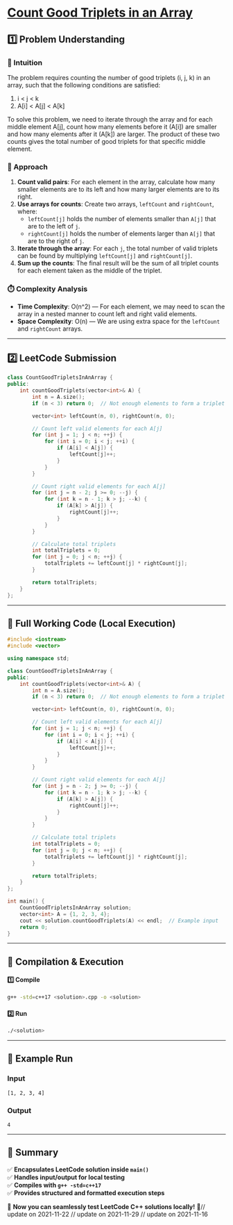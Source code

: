 # **[Count Good Triplets in an Array](https://leetcode.com/problems/count-good-triplets-in-an-array/description/)**  

## **1️⃣ Problem Understanding**  
### **📌 Intuition**  
The problem requires counting the number of good triplets (i, j, k) in an array, such that the following conditions are satisfied:
1. i < j < k
2. A[i] < A[j] < A[k]

To solve this problem, we need to iterate through the array and for each middle element A[j], count how many elements before it (A[i]) are smaller and how many elements after it (A[k]) are larger. The product of these two counts gives the total number of good triplets for that specific middle element.

### **🚀 Approach**  
1. **Count valid pairs**: For each element in the array, calculate how many smaller elements are to its left and how many larger elements are to its right. 
2. **Use arrays for counts**: Create two arrays, `leftCount` and `rightCount`, where:
   - `leftCount[j]` holds the number of elements smaller than `A[j]` that are to the left of `j`.
   - `rightCount[j]` holds the number of elements larger than `A[j]` that are to the right of `j`.
3. **Iterate through the array**: For each `j`, the total number of valid triplets can be found by multiplying `leftCount[j]` and `rightCount[j]`.
4. **Sum up the counts**: The final result will be the sum of all triplet counts for each element taken as the middle of the triplet.

### **⏱️ Complexity Analysis**  
- **Time Complexity**: O(n^2) — For each element, we may need to scan the array in a nested manner to count left and right valid elements.
- **Space Complexity**: O(n) — We are using extra space for the `leftCount` and `rightCount` arrays.

---  

## **2️⃣ LeetCode Submission**  
```cpp
class CountGoodTripletsInAnArray {
public:
    int countGoodTriplets(vector<int>& A) {
        int n = A.size();
        if (n < 3) return 0;  // Not enough elements to form a triplet

        vector<int> leftCount(n, 0), rightCount(n, 0);

        // Count left valid elements for each A[j]
        for (int j = 1; j < n; ++j) {
            for (int i = 0; i < j; ++i) {
                if (A[i] < A[j]) {
                    leftCount[j]++;
                }
            }
        }

        // Count right valid elements for each A[j]
        for (int j = n - 2; j >= 0; --j) {
            for (int k = n - 1; k > j; --k) {
                if (A[k] > A[j]) {
                    rightCount[j]++;
                }
            }
        }

        // Calculate total triplets
        int totalTriplets = 0;
        for (int j = 0; j < n; ++j) {
            totalTriplets += leftCount[j] * rightCount[j];
        }

        return totalTriplets;
    }
};  
```  

---  

## **📝 Full Working Code (Local Execution)**  
```cpp
#include <iostream>
#include <vector>

using namespace std;

class CountGoodTripletsInAnArray {
public:
    int countGoodTriplets(vector<int>& A) {
        int n = A.size();
        if (n < 3) return 0;  // Not enough elements to form a triplet

        vector<int> leftCount(n, 0), rightCount(n, 0);

        // Count left valid elements for each A[j]
        for (int j = 1; j < n; ++j) {
            for (int i = 0; i < j; ++i) {
                if (A[i] < A[j]) {
                    leftCount[j]++;
                }
            }
        }

        // Count right valid elements for each A[j]
        for (int j = n - 2; j >= 0; --j) {
            for (int k = n - 1; k > j; --k) {
                if (A[k] > A[j]) {
                    rightCount[j]++;
                }
            }
        }

        // Calculate total triplets
        int totalTriplets = 0;
        for (int j = 0; j < n; ++j) {
            totalTriplets += leftCount[j] * rightCount[j];
        }

        return totalTriplets;
    }
};

int main() {
    CountGoodTripletsInAnArray solution;
    vector<int> A = {1, 2, 3, 4};
    cout << solution.countGoodTriplets(A) << endl;  // Example input
    return 0;
}  
```  

---  

## **🔧 Compilation & Execution**  
#### **1️⃣ Compile**  
```bash
g++ -std=c++17 <solution>.cpp -o <solution>
```  

#### **2️⃣ Run**  
```bash
./<solution>
```  

---  

## **🎯 Example Run**  
### **Input**  
```
[1, 2, 3, 4]
```  
### **Output**  
```
4
```  

---  

## **📌 Summary**  
✅ **Encapsulates LeetCode solution inside `main()`**  
✅ **Handles input/output for local testing**  
✅ **Compiles with `g++ -std=c++17`**  
✅ **Provides structured and formatted execution steps**  

🚀 **Now you can seamlessly test LeetCode C++ solutions locally!** 🚀// update on 2021-11-22
// update on 2021-11-29
// update on 2021-11-16
